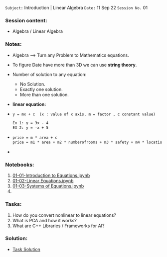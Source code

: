 `Subject:` Introduction | Linear Algebra
 `Date:` 11 Sep 22 `Session No.` 01

### Session content:

- Algebra / Linear Algebra 

### Notes:

- Algebra --> Turn any Problem to Mathematics equations.

- To figure Date have more than 3D we can use **string theory**.

- Number of solution to any equation:

  - No Solution.
  - Exactly one solution.
  - More than one solution.
- **linear equation:**

- ```markdown
  y = mx + c  (x : value of x axis, m = factor , c constant value) 
  
  Ex 1: y = 3x - 4
  EX 2: y = -x + 5
  ```
  
- ```markdown
  price = m * area + c 
  price = m1 * area + m2 * numberofrooms + m3 * safety + m4 * location + c 
  ```
  
- 

### Notebooks:

1. [01-01-Introduction to Equations.ipynb](https://github.com/AhmedUZaki/Basic-Mathematics-for-Machine-Learning/blob/master/Basics%20Of%20Algebra%20by%20Hiren/01-01-Introduction%20to%20Equations.ipynb)
2. [01-02-Linear Equations.ipynb](https://github.com/AhmedUZaki/Basic-Mathematics-for-Machine-Learning/blob/master/Basics%20Of%20Algebra%20by%20Hiren/01-02-Linear%20Equations.ipynb)
3. [01-03-Systems of Equations.ipynb](https://github.com/AhmedUZaki/Basic-Mathematics-for-Machine-Learning/blob/master/Basics%20Of%20Algebra%20by%20Hiren/01-03-Systems%20of%20Equations.ipynb)
4. 


### Tasks:
1. How do you convert nonlinear to linear equations?
2. What is PCA and how it works?
3. What are C++ Libraries / Frameworks for AI?

### Solution:

- [Task Solution](https://github.com/AhmedUZaki/INSTANT-AI/blob/main/Track%202_%20Mathematics%20%20for%20Data%20science/Session%2001/Task%20Solution.md)

